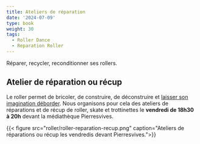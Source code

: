 ```yaml
---
title: Ateliers de réparation
date: '2024-07-09'
type: book
weight: 30
tags:
  - Roller Dance
  - Reparation Roller
---
```


Réparer, recycler, reconditionner ses rollers.

<!--more-->

## Atelier de réparation ou récup

Le roller permet de bricoler, de construire, de déconstruire et [laisser son imagination déborder](https://www.mathsetmaryam.fr/u/Les-Etoiles-de-la-Mosson-Montpellier-2028.pdf).
Nous organisons pour cela des ateliers de réparations et de récup de roller, skate et trottinettes le <b>vendredi de 18h30 à 20h</b> devant la médiathèque Pierresvives.

{{< figure src="roller/roller-reparation-recup.png" caption="Ateliers de réparations ou récup les vendredis devant Pierresvives.">}}